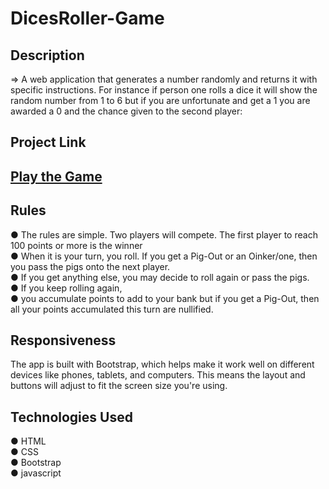 # DicesRoller-Game
## Description
=> A web application that generates a number randomly and returns it with specific instructions. For instance if person one rolls a dice it will show the random number from 1 to 6 but if you are unfortunate and get a 1 you are awarded a 0 and the chance given to the second player:

## Project Link
## [Play the Game]( https://priyanshucoder007.github.io/DicesRoller-Game/)

## Rules
● The rules are simple. Two players will compete. The first player to reach 100 points or more is the winner<br>
● When it is your turn, you roll. If you get a Pig-Out or an Oinker/one, then you pass the pigs onto the next player.<br>
● If you get anything else, you may decide to roll again or pass the pigs.<br>
● If you keep rolling again,<br>
● you accumulate points to add to your bank but if you get a Pig-Out, then all your points accumulated this turn are nullified.

## Responsiveness

The app is built with Bootstrap, which helps make it work well on different devices like phones, tablets, and computers. This means the layout and buttons will adjust to fit the screen size you're using.

## Technologies Used
● HTML<br>
● CSS<br>
● Bootstrap<br>
● javascript<br>
